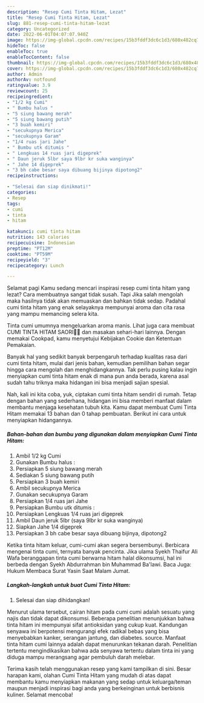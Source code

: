 ```yaml
---
description: "Resep Cumi Tinta Hitam, Lezat"
title: "Resep Cumi Tinta Hitam, Lezat"
slug: 881-resep-cumi-tinta-hitam-lezat
category: Uncategorized
date: 2022-06-01T04:07:07.940Z
image: https://img-global.cpcdn.com/recipes/15b3fddf3dc6c1d3/680x482cq70/cumi-tinta-hitam-foto-resep-utama.jpg
hideToc: false
enableToc: true
enableTocContent: false
thumbnail: https://img-global.cpcdn.com/recipes/15b3fddf3dc6c1d3/680x482cq70/cumi-tinta-hitam-foto-resep-utama.jpg
cover: https://img-global.cpcdn.com/recipes/15b3fddf3dc6c1d3/680x482cq70/cumi-tinta-hitam-foto-resep-utama.jpg
author: Admin
authorAv: notfound
ratingvalue: 3.9
reviewcount: 25
recipeingredient:
- "1/2 kg Cumi"
- " Bumbu halus "
- "5 siung bawang merah"
- "5 siung bawang putih"
- "3 buah kemiri"
- "secukupnya Merica"
- "secukupnya Garam"
- "1/4 ruas jari Jahe"
- " Bumbu utk ditumis "
- " Lengkuas 14 ruas jari digeprek"
- " Daun jeruk 5lbr saya 9lbr kr suka wanginya"
- " Jahe 14 digeprek"
- "3 bh cabe besar saya dibuang bijinya dipotong2"
recipeinstructions:

- "Selesai dan siap dinikmati!"
categories:
- Resep
tags:
- cumi
- tinta
- hitam

katakunci: cumi tinta hitam 
nutrition: 143 calories
recipecuisine: Indonesian
preptime: "PT12M"
cooktime: "PT59M"
recipeyield: "3"
recipecategory: Lunch

---
```



Selamat pagi Kamu sedang mencari inspirasi resep cumi tinta hitam yang lezat? Cara membuatnya sangat tidak susah. Tapi Jika salah mengolah maka hasilnya tidak akan memuaskan dan bahkan tidak sedap. Padahal cumi tinta hitam yang enak selayaknya mempunyai aroma dan cita rasa yang mampu memancing selera kita.


Tinta cumi umumnya mengeluarkan aroma manis. Lihat juga cara membuat CUMI TINTA HITAM SAORI🐙🐙 dan masakan sehari-hari lainnya. Dengan memakai Cookpad, kamu menyetujui Kebijakan Cookie dan Ketentuan Pemakaian.

Banyak hal yang sedikit banyak berpengaruh terhadap kualitas rasa dari cumi tinta hitam, mulai dari jenis bahan, kemudian pemilihan bahan segar hingga cara mengolah dan menghidangkannya. Tak perlu pusing kalau ingin menyiapkan cumi tinta hitam enak di mana pun anda berada, karena asal sudah tahu triknya maka hidangan ini bisa menjadi sajian spesial.


Nah, kali ini kita coba, yuk, ciptakan cumi tinta hitam sendiri di rumah. Tetap dengan bahan yang sederhana, hidangan ini bisa memberi manfaat dalam membantu menjaga kesehatan tubuh kita. Kamu dapat membuat Cumi Tinta Hitam memakai 13 bahan dan 0 tahap pembuatan. Berikut ini cara untuk menyiapkan hidangannya.

<!--inarticleads1-->

##### Bahan-bahan dan bumbu yang digunakan dalam menyiapkan Cumi Tinta Hitam:

1. Ambil 1/2 kg Cumi
1. Gunakan  Bumbu halus :
1. Persiapkan 5 siung bawang merah
1. Sediakan 5 siung bawang putih
1. Persiapkan 3 buah kemiri
1. Ambil secukupnya Merica
1. Gunakan secukupnya Garam
1. Persiapkan 1/4 ruas jari Jahe
1. Persiapkan  Bumbu utk ditumis :
1. Persiapkan  Lengkuas 1/4 ruas jari digeprek
1. Ambil  Daun jeruk 5lbr (saya 9lbr kr suka wanginya)
1. Siapkan  Jahe 1/4 digeprek
1. Persiapkan 3 bh cabe besar saya dibuang bijinya, dipotong2


Ketika tinta hitam keluar, cumi-cumi akan segera bersembunyi. Berbicara mengenai tinta cumi, ternyata banyak pencinta. Jika ulama Syekh Thaifur Ali Wafa beranggapan tinta cumi berwarna hitam halal dikonsumsi, hal ini berbeda dengan Syekh Abdurrahman bin Muhammad Ba&#39;lawi. Baca Juga: Hukum Membaca Surat Yasin Saat Malam Jumat. 

<!--inarticleads2-->

##### Langkah-langkah untuk buat Cumi Tinta Hitam:


1. Selesai dan siap dihidangkan!

Menurut ulama tersebut, cairan hitam pada cumi cumi adalah sesuatu yang najis dan tidak dapat dikonsumsi. Beberapa penelitian menunjukkan bahwa tinta hitam ini mempunyai sifat antioksidan yang cukup kuat. Kandungan senyawa ini berpotensi mengurangi efek radikal bebas yang bisa menyebabkan kanker, serangan jantung, dan diabetes. source. Manfaat tinta hitam cumi lainnya adalah dapat menurunkan tekanan darah. Penelitian tertentu mengindikasikan bahwa ada senyawa tertentu dalam tinta ini yang diduga mampu merangsang agar pembuluh darah melebar. 

Terima kasih telah menggunakan resep yang kami tampilkan di sini. Besar harapan kami, olahan Cumi Tinta Hitam yang mudah di atas dapat membantu kamu menyiapkan makanan yang sedap untuk keluarga/teman maupun menjadi inspirasi bagi anda yang berkeinginan untuk berbisnis kuliner. Selamat mencoba!

